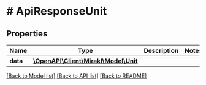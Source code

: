 # # ApiResponseUnit

## Properties

Name | Type | Description | Notes
------------ | ------------- | ------------- | -------------
**data** | [**\OpenAPI\Client\Mirakl\Model\Unit**](Unit.md) |  |

[[Back to Model list]](../../README.md#models) [[Back to API list]](../../README.md#endpoints) [[Back to README]](../../README.md)
